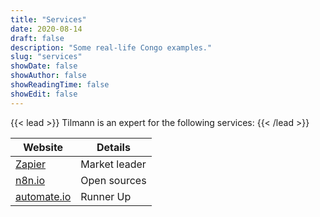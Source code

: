 ```yaml
---
title: "Services"
date: 2020-08-14
draft: false
description: "Some real-life Congo examples."
slug: "services"
showDate: false
showAuthor: false
showReadingTime: false
showEdit: false
---
```


{{< lead >}}
Tilmann is an expert for the following services:
{{< /lead >}}

| Website                            | Details       |
| ---------------------------------- | ------------- |
| [Zapier](https://zapier.com)       | Market leader |
| [n8n.io](https://n8n.io)           | Open sources  |
| [automate.io](https://automate.io) | Runner Up     |

